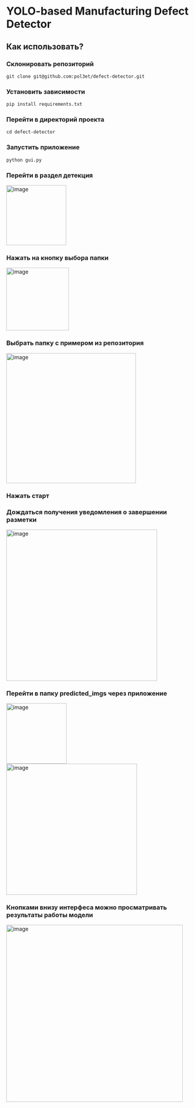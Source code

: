 # YOLO-based Manufacturing Defect Detector
## Как использовать?
### Склонировать репозиторий
`
git clone git@github.com:pol3et/defect-detector.git
`

### Установить зависимости
`
pip install requirements.txt
`

### Перейти в директорий проекта
`
cd defect-detector
`

### Запустить приложение
`
python gui.py
`

### Перейти в раздел детекция
<img width="158" alt="image" src="https://github.com/pol3et/defect-detector/assets/80038191/14111fe5-0aa4-405c-98c3-5fb841356b63">

### Нажать на кнопку выбора папки
<img width="165" alt="image" src="https://github.com/pol3et/defect-detector/assets/80038191/0808c0ca-55a1-46d8-a155-1873fa199dbc">

### Выбрать папку с примером из репозитория
<img width="342" alt="image" src="https://github.com/pol3et/defect-detector/assets/80038191/d4be1f59-9922-475b-9b63-02f3d6fac16d">

### Нажать старт

### Дождаться получения уведомления о завершении разметки
<img width="398" alt="image" src="https://github.com/pol3et/defect-detector/assets/80038191/3c0177d1-dfeb-4597-a420-b5ff862029a2">

### Перейти в папку predicted_imgs через приложение
<img width="159" alt="image" src="https://github.com/pol3et/defect-detector/assets/80038191/92ffde20-9a73-413b-b0f1-9eca57d4924c">
<img width="345" alt="image" src="https://github.com/pol3et/defect-detector/assets/80038191/2297c223-3544-4c0d-a688-a2957feeceeb">

### Кнопками внизу интерфеса можно просматривать результаты работы модели
<img width="466" alt="image" src="https://github.com/pol3et/defect-detector/assets/80038191/5e114aed-4a0f-4a30-907e-ec3d211d1371">

